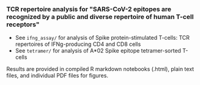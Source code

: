 ### TCR repertoire analysis for "SARS-CoV-2 epitopes are recognized by a public and diverse repertoire of human T-cell receptors"

* See `ifng_assay/` for analysis of Spike protein-stimulated T-cells: TCR repertoires of IFNg-producing CD4 and CD8 cells
* See `tetramer/` for analysis of A*02 Spike epitope tetramer-sorted T-cells

Results are provided in compiled R markdown notebooks (.html), plain text files, and individual PDF files for figures.